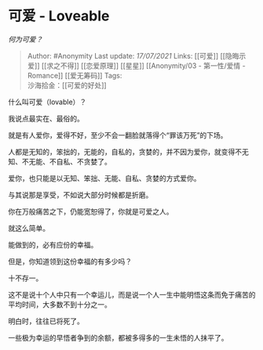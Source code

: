 # 可爱 - Loveable
*何为可爱？*

> Author: #Anonymity 
Last update: *17/07/2021* 
Links: [[可爱]] [[隐晦示爱]] [[求之不得]] [[恋爱原理]] [[星星]] [[Anonymity/03 - 第一性/爱情 - Romance]] [[爱无筹码]]
Tags:  
沙海拾金：[[可爱的好处]]

什么叫可爱（lovable）？

我说点最实在、最俗的。

就是有人爱你，爱得不好，至少不会一翻脸就落得个“罪该万死”的下场。

人都是无知的，笨拙的，无能的，自私的，贪婪的，并不因为爱你，就变得不无知、不无能、不自私、不贪婪了。

爱你，也只能是以无知、笨拙、无能、自私、贪婪的方式爱你。

与其说那是享受，不如说大部分时候都是折磨。

你在万般痛苦之下，仍能宽恕得了，你就是可爱之人。

就这么简单。

能做到的，必有应份的幸福。

但是，你知道领到这份幸福的有多少吗？

十不存一。

这不是说十个人中只有一个幸运儿，而是说一个人一生中能明悟这条而免于痛苦的平均时间，大多数不到十分之一。

明白时，往往已将死了。

一些极为幸运的早悟者争到的余额，都被多得多的一生未悟的人抹平了。

  
  
